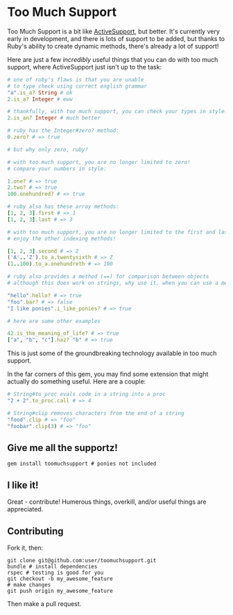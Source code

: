 # Too Much Support

Too Much Support is a bit like [ActiveSupport](https://github.com/rails/rails/tree/master/activesupport/), but better. It's currently very early in development, and there is lots of support to be added, but thanks to Ruby's ability to create dynamic methods, there's already a lot of support!

Here are just a few *incredibly* useful things that you can do with too much support, where ActiveSupport just isn't up to the task:

```ruby
# one of ruby's flaws is that you are unable
# to type check using correct english grammar
"a".is_a? String # ok
2.is_a? Integer # eww

# thankfully, with too much support, you can check your types in style!
2.is_an? Integer # much better

# ruby has the Integer#zero? method:
0.zero? # => true

# but why only zero, ruby?

# with too much support, you are no longer limited to zero!
# compare your numbers in style:

1.one? # => true
2.two? # => true
100.onehundred? # => true

# ruby also has these array methods:
[1, 2, 3].first # => 1
[1, 2, 3].last # => 3

# with too much support, you are no longer limited to the first and last methods
# enjoy the other indexing methods!

[1, 2, 3].second # => 2
('A'..'Z').to_a.twentysixth # => Z
(1..100).to_a.onehundreth # => 100

# ruby also provides a method (==) for comparison between objects
# although this does work on strings, why use it, when you can use a method?!

"hello".hello? # => true
"foo".bar? # => false
"I like ponies".i_like_ponies? # => true

# here are some other examples

42.is_the_meaning_of_life? # => true
["a", "b", "c"].haz? "b" # => true
``` 

This is just some of the groundbreaking technology available in too much support.

In the far corners of this gem, you may find some extension that might actually do something useful. Here are a couple:

```ruby
# String#to_proc evals code in a string into a proc
"2 + 2".to_proc.call # => 4

# String#clip removes characters from the end of a string
"food".clip # => "foo"
"foobar".clip(3) # => "foo"
```

## Give me all the supportz!

    gem install toomuchsupport # ponies not included


## I like it!

Great - contribute! Humerous things, overkill, and/or useful things are appreciated.

## Contributing

Fork it, then:

    git clone git@github.com:user/toomuchsupport.git
    bundle # install dependencies
    rspec # testing is good for you
    git checkout -b my_awesome_feature
    # make changes
    git push origin my_awesome_feature
    
Then make a pull request.
    